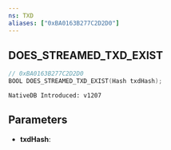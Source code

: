 ```yaml
---
ns: TXD
aliases: ["0xBA0163B277C2D2D0"]
---
```

## DOES_STREAMED_TXD_EXIST

```c
// 0xBA0163B277C2D2D0
BOOL DOES_STREAMED_TXD_EXIST(Hash txdHash);
```

```
NativeDB Introduced: v1207
```

## Parameters
* **txdHash**:
